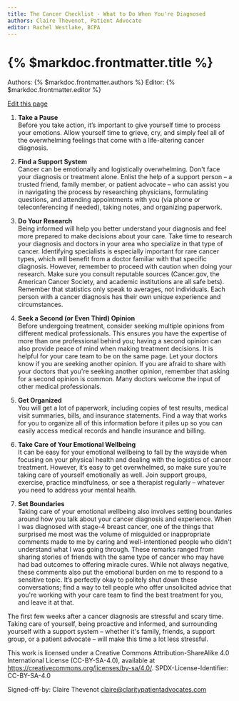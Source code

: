 ```yaml
--- 
title: The Cancer Checklist - What to Do When You're Diagnosed
authors: Claire Thevenot, Patient Advocate
editor: Rachel Westlake, BCPA
---
```


# {% $markdoc.frontmatter.title %}

Authors: {% $markdoc.frontmatter.authors %}
Editor: {% $markdoc.frontmatter.editor %}

[Edit this page](https://github.com/onefact/help.payless.health/edit/main/pages/cancer-checklist.md)

1. **Take a Pause**  
Before you take action, it’s important to give yourself time to process your emotions. Allow yourself time to grieve, cry, and simply feel all of the overwhelming feelings that come with a life-altering cancer diagnosis.

2. **Find a Support System**  
Cancer can be emotionally and logistically overwhelming. Don't face your diagnosis or treatment alone. Enlist the help of a support person – a trusted friend, family member, or patient advocate – who can assist you in navigating the process by researching physicians, formulating questions, and attending appointments with you (via phone or teleconferencing if needed), taking notes, and organizing paperwork.

3. **Do Your Research**  
Being informed will help you better understand your diagnosis and feel more prepared to make decisions about your care. Take time to research your diagnosis and doctors in your area who specialize in that type of cancer. Identifying specialists is especially important for rare cancer types, which will benefit from a doctor familiar with that specific diagnosis. However, remember to proceed with caution when doing your research. Make sure you consult reputable sources (Cancer.gov, the American Cancer Society, and academic institutions are all safe bets). Remember that statistics only speak to averages, not individuals. Each person with a cancer diagnosis has their own unique experience and circumstances.

4. **Seek a Second (or Even Third) Opinion**  
Before undergoing treatment, consider seeking multiple opinions from different medical professionals. This ensures you have the expertise of more than one professional behind you; having a second opinion can also provide peace of mind when making treatment decisions. It is helpful for your care team to be on the same page. Let your doctors know if you are seeking another opinion. If you are afraid to share with your doctors that you're seeking another opinion, remember that asking for a second opinion is common. Many doctors welcome the input of other medical professionals.

5. **Get Organized**  
You will get a lot of paperwork, including copies of test results, medical visit summaries, bills, and insurance statements. Find a way that works for you to organize all of this information before it piles up so you can easily access medical records and handle insurance and billing.

6. **Take Care of Your Emotional Wellbeing**  
It can be easy for your emotional wellbeing to fall by the wayside when focusing on your physical health and dealing with the logistics of cancer treatment. However, it’s easy to get overwhelmed, so make sure you’re taking care of yourself emotionally as well. Join support groups, exercise, practice mindfulness, or see a therapist regularly – whatever you need to address your mental health.

7. **Set Boundaries**  
Taking care of your emotional wellbeing also involves setting boundaries around how you talk about your cancer diagnosis and experience. When I was diagnosed with stage-4 breast cancer, one of the things that surprised me most was the volume of misguided or inappropriate comments made to me by caring and well-intentioned people who didn't understand what I was going through. These remarks ranged from sharing stories of friends with the same type of cancer who may have had bad outcomes to offering miracle cures. While not always negative, these comments also put the emotional burden on me to respond to a sensitive topic. It’s perfectly okay to politely shut down these conversations; find a way to tell people who offer unsolicited advice that you're working with your care team to find the best treatment for you, and leave it at that.

The first few weeks after a cancer diagnosis are stressful and scary time. Taking care of yourself, being proactive and informed, and surrounding yourself with a support system – whether it's family, friends, a support group, or a patient advocate – will make this time a lot less stressful.


This work is licensed under a Creative Commons Attribution-ShareAlike 4.0 International License (CC-BY-SA-4.0), available at https://creativecommons.org/licenses/by-sa/4.0/.
SPDX-License-Identifier: CC-BY-SA-4.0

Signed-off-by: Claire Thevenot <claire@claritypatientadvocates.com>

